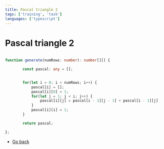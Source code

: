 ```yaml
---
title: Pascal triangle 2
tags: ['training', 'task']
languages: ['typescript']
---
```

# Pascal triangle 2
```typescript

function generate(numRows: number): number[][] {

		const pascal: any = [];

	
		for(let i = 0; i < numRows; i++) {
			pascal[i] = [];
			pascal[i][0] = 1;
			for(let j = 1; j < i; j++) {
				pascal[i][j] = pascal[i - 1][j - 1] + pascal[i - 1][j];
			}
			pascal[i][i] = 1;
		}

		return pascal;

};
```

* [Go back](../readme.md)

